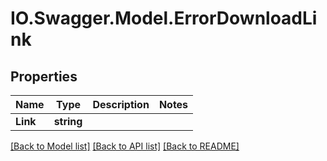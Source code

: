 # IO.Swagger.Model.ErrorDownloadLink
## Properties

Name | Type | Description | Notes
------------ | ------------- | ------------- | -------------
**Link** | **string** |  | 

[[Back to Model list]](../README.md#documentation-for-models) [[Back to API list]](../README.md#documentation-for-api-endpoints) [[Back to README]](../README.md)

